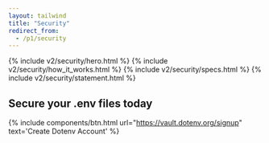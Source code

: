 ```yaml
---
layout: tailwind
title: "Security"
redirect_from:
  - /p1/security
---
```


{% include v2/security/hero.html %}
{% include v2/security/how_it_works.html %}
{% include v2/security/specs.html %}
{% include v2/security/statement.html %}

<div class="mx-auto max-w-xl text-center mt-20">
  <h2 class="text-center text-zinc-100 my-6 text-xl">Secure your .env files today</h2>

  {% include components/btn.html url="https://vault.dotenv.org/signup" text='Create <span class="font-extrabold tracking-tight">Dotenv</span> Account' %}
</div>
